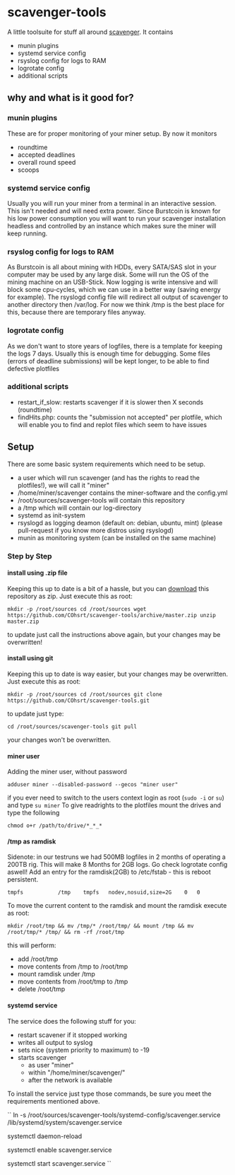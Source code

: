 # scavenger-tools
A little toolsuite for stuff all around [scavenger](https://github.com/PoC-Consortium/scavenger).
It contains
  -  munin plugins
  -  systemd service config
  -  rsyslog config for logs to RAM
  -  logrotate config
  -  additional scripts

## why and what is it good for?
### munin plugins
These are for proper monitoring of your miner setup. By now it monitors
- roundtime
- accepted deadlines
- overall round speed
- scoops

### systemd service config
Usually you will run your miner from a terminal in an interactive session. This isn't needed and will need extra power. Since Burstcoin is known for his low power consumption you will want to run your scavenger installation headless and controlled by an instance which makes sure the miner will keep running.

### rsyslog config for logs to RAM
As Burstcoin is all about mining with HDDs, every SATA/SAS slot in your computer may be used by any large disk. Some will run the OS of the mining machine on an USB-Stick. Now logging is write intensive and will block some cpu-cycles, which we can use in a better way (saving energy for example). The rsyslogd config file will redirect all output of scavenger to another directory then /var/log. For now we think /tmp is the best place for this, because there are temporary files anyway.

### logrotate config
As we don't want to store years of logfiles, there is a template for keeping the logs 7 days. Usually this is enough time for debugging. Some files (errors of deadline submissions) will be kept longer, to be able to find defective plotfiles

### additional scripts
- restart_if_slow: restarts scavenger if it is slower then X seconds (roundtime)
- findHits.php: counts the "submission not accepted" per plotfile, which will enable you to find and replot files which seem to have issues

## Setup
There are some basic system requirements which need to be setup.
- a user which will run scavenger (and has the rights to read the plotfiles!), we will call it "miner"
- /home/miner/scavenger contains the miner-software and the config.yml
- /root/sources/scavenger-tools will contain this repository
- a /tmp which will contain our log-directory
- systemd as init-system
- rsyslogd as logging deamon (default on: debian, ubuntu, mint) (please pull-request if you know more distros using rsyslogd)
- munin as monitoring system (can be installed on the same machine)

### Step by Step
#### install using .zip file
Keeping this up to date is a bit of a hassle, but you can [download](https://github.com/COhsrt/scavenger-tools/archive/master.zip) this repository as zip.
Just execute this as root:

``
mkdir -p /root/sources
cd /root/sources
wget https://github.com/COhsrt/scavenger-tools/archive/master.zip
unzip master.zip
``

to update just call the instructions above again, but your changes may be overwritten!

#### install using git
Keeping this up to date is way easier, but your changes may be overwritten.
Just execute this as root:

``
mkdir -p /root/sources
cd /root/sources
git clone https://github.com/COhsrt/scavenger-tools.git
``

to update just type:

``
cd /root/sources/scavenger-tools
git pull
``

your changes won't be overwritten.
#### miner user
Adding the miner user, without password

``adduser miner --disabled-password --gecos "miner user"``

if you ever need to switch to the users context login as root (``sudo -i`` or `su`) and type ``su miner``
To give readrights to the plotfiles mount the drives and type the following

``chmod o+r /path/to/drive/*_*_*``
#### /tmp as ramdisk
Sidenote: in our testruns we had 500MB logfiles in 2 months of operating a 200TB rig. This will make 8 Months for 2GB logs. Go check logrotate config aswell!
Add an entry for the ramdisk(2GB) to /etc/fstab - this is reboot persistent.

```tmpfs           /tmp    tmpfs   nodev,nosuid,size=2G    0   0```

To move the current content to the ramdisk and mount the ramdisk execute as root:

````mkdir /root/tmp && mv /tmp/* /root/tmp/ && mount /tmp && mv /root/tmp/* /tmp/ && rm -rf /root/tmp````

this will perform:
- add /root/tmp
- move contents from /tmp to /root/tmp
- mount ramdisk under /tmp
- move contents from /root/tmp to /tmp
- delete /root/tmp

#### systemd service
The service does the following stuff for you:
- restart scavener if it stopped working
- writes all output to syslog
- sets nice (system priority to maximum) to -19
- starts scavenger
  - as user "miner"
  - within "/home/miner/scavenger/"
  - after the network is available

To install the service just type those commands, be sure you meet the requirements mentioned above.

``
ln -s /root/sources/scavenger-tools/systemd-config/scavenger.service /lib/systemd/system/scavenger.service

systemctl daemon-reload

systemctl enable scavenger.service

systemctl start scavenger.service
``
